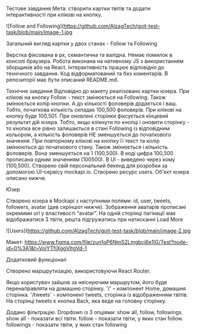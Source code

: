 Тестове завдання 
Мета: створити картки твітів та додати інтерактивності при
клікові на кнопку.

![Follow and Following](https://github.com/AlzagTech/goit-test-task/blob/main/image-1.jpg

Загальний вигляд картки у двох станах - Follow та Following

Верстка фіксована в рх, семантична та валідна. Немає помилок
в консолі браузера. Робота виконана на нативному JS з використанням зборщиків
або на React. Інтерактивність працює відповідно до технічного завдання. Код
відформатований та без коментарів. В репозиторії має бути описаний README.md.

Технічне завдання Відповідно до макету реалізовано картки юзера. При клікові на
кнопку Follow - текст змінюється на Following. Також змінюється колір кнопки. А
до кількості фоловерів додається і ваш. Тобто, початкова кількість складає
100,500 фоловерів. При клікові на кнопку буде 100,501. При оновлені сторінки
фіксується кінцевий результат дій юзера. Тобто, якщо клікнути по кнопці і
оновити сторінку - то кнопка все рівно залишається в стані Following із
відповідним кольором, а кількість фоловерів НЕ зменшується до початкового
значення. При повторному клікові на кнопку її текст та колір змінюються до
початкового стану. Також змінюється і кількість фоловерів. Вона зменшується на 1
(100,500). В коді цифра 100,500 прописана одним значенням (100500). В UI -
виведено через кому (100,500). Створено свій персональний бекенд для розробки за
допомогою UI-сервісу mockapi.io. Створено ресурс users. Об'єкт юзера описано
нижче.

Юзер

Створено юзера в Mockapi з наступними полями: id, user, tweets, followers,
avatar (див скріншот нижче). Зображення аватарів прописані окремими url у
властивості “avatar”. На одній сторінці пагінації має відображатися 3 твіти,
решта підгружатись при натисканні Load More

![Users](https://github.com/AlzagTech/goit-test-task/blob/main/image-2.jpg

Макет:
https://www.figma.com/file/zun1oP6NmS2Lmgbcj6e1IG/Test?node-id=0%3A1&t=VoiYTfiXggVItgVd-1

Додатковий функціонал

Створено маршрутизацію, використовуючи React Router.

Якщо користувач зайшов за неіснуючим маршрутом, його буде перенаправляти на
домашню сторінку. '/' – компонент Home, домашня сторінка. '/tweets' - компонент
tweets, сторінка із відображенням твітів. На сторінці tweets є кнопка Back, яка
веде на головну сторінку.

Додано фільтрацію. Dropdown із 3 опціями: show all, follow, followings. show
all - показати всі твіти. follow - показати твіти, у яких стан follow.
followings - показати твіти, у яких стан following
